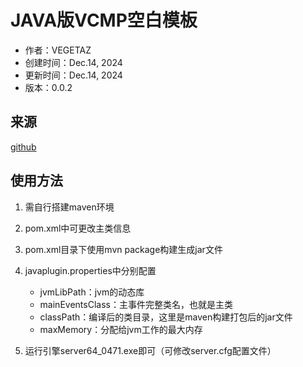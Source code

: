 # JAVA版VCMP空白模板

- 作者：VEGETAZ
- 创建时间：Dec.14, 2024
- 更新时间：Dec.14, 2024
- 版本：0.0.2

## 来源

[github](https://github.com/newk5/vcmp-maven)

## 使用方法

1. 需自行搭建maven环境
2. pom.xml中可更改主类信息
3. pom.xml目录下使用mvn package构建生成jar文件
4. javaplugin.properties中分别配置

    - jvmLibPath：jvm的动态库
    - mainEventsClass：主事件完整类名，也就是主类
    - classPath：编译后的类目录，这里是maven构建打包后的jar文件
    - maxMemory：分配给jvm工作的最大内存

5. 运行引擎server64_0471.exe即可（可修改server.cfg配置文件）
